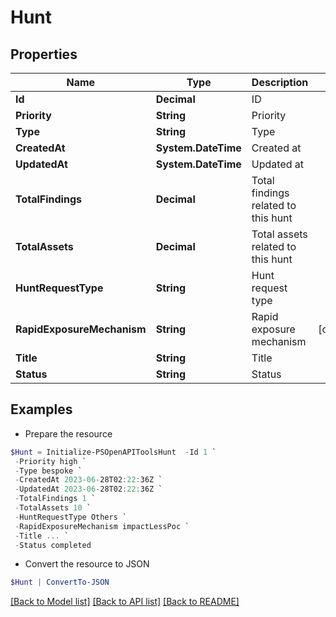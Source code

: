 # Hunt
## Properties

Name | Type | Description | Notes
------------ | ------------- | ------------- | -------------
**Id** | **Decimal** | ID | 
**Priority** | **String** | Priority | 
**Type** | **String** | Type | 
**CreatedAt** | **System.DateTime** | Created at | 
**UpdatedAt** | **System.DateTime** | Updated at | 
**TotalFindings** | **Decimal** | Total findings related to this hunt | 
**TotalAssets** | **Decimal** | Total assets related to this hunt | 
**HuntRequestType** | **String** | Hunt request type | 
**RapidExposureMechanism** | **String** | Rapid exposure mechanism | [optional] 
**Title** | **String** | Title | 
**Status** | **String** | Status | 

## Examples

- Prepare the resource
```powershell
$Hunt = Initialize-PSOpenAPIToolsHunt  -Id 1 `
 -Priority high `
 -Type bespoke `
 -CreatedAt 2023-06-28T02:22:36Z `
 -UpdatedAt 2023-06-28T02:22:36Z `
 -TotalFindings 1 `
 -TotalAssets 10 `
 -HuntRequestType Others `
 -RapidExposureMechanism impactLessPoc `
 -Title ... `
 -Status completed
```

- Convert the resource to JSON
```powershell
$Hunt | ConvertTo-JSON
```

[[Back to Model list]](../README.md#documentation-for-models) [[Back to API list]](../README.md#documentation-for-api-endpoints) [[Back to README]](../README.md)

